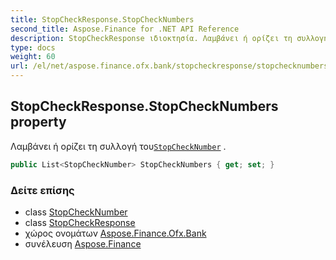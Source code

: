 ```yaml
---
title: StopCheckResponse.StopCheckNumbers
second_title: Aspose.Finance for .NET API Reference
description: StopCheckResponse ιδιοκτησία. Λαμβάνει ή ορίζει τη συλλογή τουStopCheckNumber .
type: docs
weight: 60
url: /el/net/aspose.finance.ofx.bank/stopcheckresponse/stopchecknumbers/
---
```

## StopCheckResponse.StopCheckNumbers property

Λαμβάνει ή ορίζει τη συλλογή του[`StopCheckNumber`](../../stopchecknumber/) .

```csharp
public List<StopCheckNumber> StopCheckNumbers { get; set; }
```

### Δείτε επίσης

* class [StopCheckNumber](../../stopchecknumber/)
* class [StopCheckResponse](../)
* χώρος ονομάτων [Aspose.Finance.Ofx.Bank](../../stopcheckresponse/)
* συνέλευση [Aspose.Finance](../../../)


